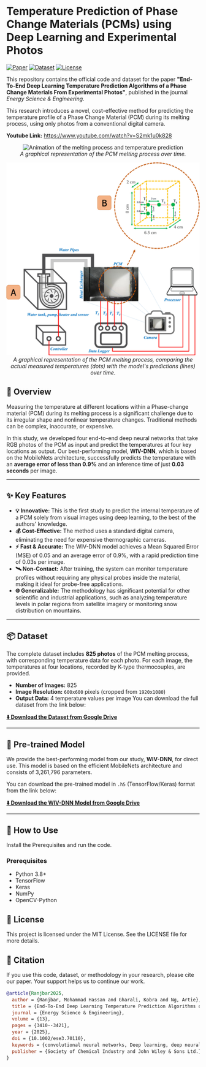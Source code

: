 # Temperature Prediction of Phase Change Materials (PCMs) using Deep Learning and Experimental Photos

[![Paper](https://img.shields.io/badge/Paper-Energy%20Science%20%26%20Engineering-blue)](https://doi.org/10.1002/ese3.70110)
[![Dataset](https://img.shields.io/badge/Dataset-Available-green)](https://github.com/mhranjbar/CLRE/PCM)
[![License](https://img.shields.io/badge/License-MIT-yellow.svg)](https://opensource.org/licenses/MIT)

This repository contains the official code and dataset for the paper **"End-To-End Deep Learning Temperature Prediction Algorithms of a Phase Change Materials From Experimental Photos"**, published in the journal *Energy Science & Engineering*.

This research introduces a novel, cost-effective method for predicting the temperature profile of a Phase Change Material (PCM) during its melting process, using only photos from a conventional digital camera.

**Youtube Link:**
https://www.youtube.com/watch?v=S2mk1u0k828

<p align="center">
  <img src="https://raw.githubusercontent.com/mhranjbar/CLRE/refs/heads/main/PCM/images/video_2025-07-12_18-28-32.gif" alt="Animation of the melting process and temperature prediction">
  <br>
  <em>A graphical representation of the PCM melting process over time.</em>
</p>

<p align="center">
  <img src="https://raw.githubusercontent.com/mhranjbar/CLRE/refs/heads/main/PCM/images/ese370110-fig-0001-m.jpg" alt=" melting process and temperature prediction">
  <br>
  <em>A graphical representation of the PCM melting process, comparing the actual measured temperatures (dots) with the model's predictions (lines) over time.</em>
</p>

## 📝 Overview

Measuring the temperature at different locations within a Phase-change material (PCM) during its melting process is a significant challenge due to its irregular shape and nonlinear temperature changes. Traditional methods can be complex, inaccurate, or expensive.

In this study, we developed four end-to-end deep neural networks that take RGB photos of the PCM as input and predict the temperatures at four key locations as output. Our best-performing model, **WIV-DNN**, which is based on the MobileNets architecture, successfully predicts the temperature with an **average error of less than 0.9%** and an inference time of just **0.03 seconds** per image.

---

## ✨ Key Features

- **💡 Innovative:** This is the first study to predict the internal temperature of a PCM solely from visual images using deep learning, to the best of the authors' knowledge.
- **💰 Cost-Effective:** The method uses a standard digital camera, eliminating the need for expensive thermographic cameras.
- **⚡️ Fast & Accurate:** The WIV-DNN model achieves a Mean Squared Error (MSE) of 0.05 and an average error of 0.9%, with a rapid prediction time of 0.03s per image.
- **🛰️ Non-Contact:** After training, the system can monitor temperature profiles without requiring any physical probes inside the material, making it ideal for probe-free applications.
- **🌐 Generalizable:** The methodology has significant potential for other scientific and industrial applications, such as analyzing temperature levels in polar regions from satellite imagery or monitoring snow distribution on mountains.

---

## 📦 Dataset

The complete dataset includes **825 photos** of the PCM melting process, with corresponding temperature data for each photo. For each image, the temperatures at four locations, recorded by K-type thermocouples, are provided.

- **Number of Images:** 825
- **Image Resolution:** `600x600` pixels (cropped from `1920x1080`) 
- **Output Data:** 4 temperature values per image 
You can download the full dataset from the link below:

[**⬇️ Download the Dataset from Google Drive**](https://drive.google.com/file/d/1xxXln1PPOgPzk92ylIBm3hpi0Wk3XnxO/view?usp=sharing)

---

## 🤖 Pre-trained Model

We provide the best-performing model from our study, **WIV-DNN**, for direct use. This model is based on the efficient MobileNets architecture and consists of 3,261,796 parameters.

You can download the pre-trained model in `.h5` (TensorFlow/Keras) format from the link below:

[**⬇️ Download the WIV-DNN Model from Google Drive**](https://drive.google.com/file/d/1_wxrKXV9GO6zASgb4sceZsB7cvXctlma/view?usp=sharing)

---

## 🚀 How to Use

Install the Prerequisites and run the code.

### Prerequisites
- Python 3.8+
- TensorFlow
- Keras
- NumPy
- OpenCV-Python

## 📄 License
This project is licensed under the MIT License. See the LICENSE file for more details.

## 📜 Citation
If you use this code, dataset, or methodology in your research, please cite our paper. Your support helps us to continue our work.
```bibtex
@article{Ranjbar2025,
  author = {Ranjbar, Mohammad Hassan and Gharali, Kobra and Ng, Artie},
  title = {End-To-End Deep Learning Temperature Prediction Algorithms of a Phase Change Materials From Experimental Photos},
  journal = {Energy Science & Engineering},
  volume = {13},
  pages = {3410--3421},
  year = {2025},
  doi = {10.1002/ese3.70110},
  keywords = {convolutional neural networks, Deep learning, deep neural networks, experimental pictures, phase change material, temperature measurements},
  publisher = {Society of Chemical Industry and John Wiley & Sons Ltd.}
}


